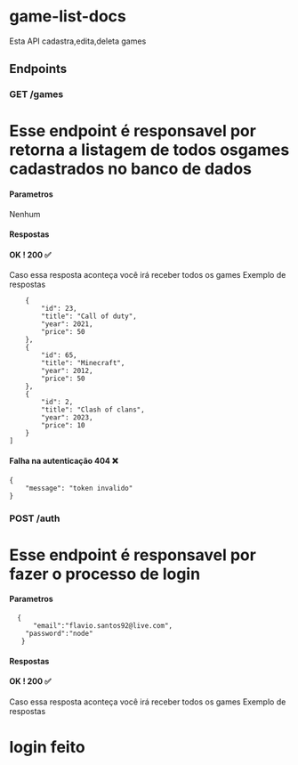 # game-list-docs
Esta API cadastra,edita,deleta games

## Endpoints
### GET /games 
# Esse endpoint é responsavel por retorna a listagem de todos osgames cadastrados no banco de dados
#### Parametros
Nenhum
#### Respostas
#### OK ! 200 ✅
Caso essa resposta aconteça você irá receber todos os games
Exemplo de respostas
```[
	{
		"id": 23,
		"title": "Call of duty",
		"year": 2021,
		"price": 50
	},
	{
		"id": 65,
		"title": "Minecraft",
		"year": 2012,
		"price": 50
	},
	{
		"id": 2,
		"title": "Clash of clans",
		"year": 2023,
		"price": 10
	}
]

```
#### Falha na autenticação 404 ❌

```
{
	"message": "token invalido"
}
```
### POST /auth 
# Esse endpoint é responsavel por fazer o processo de login
#### Parametros
```
  {
	  "email":"flavio.santos92@live.com",
    "password":"node"
   }
```
#### Respostas
#### OK ! 200 ✅
Caso essa resposta aconteça você irá receber todos os games
Exemplo de respostas
# login feito

